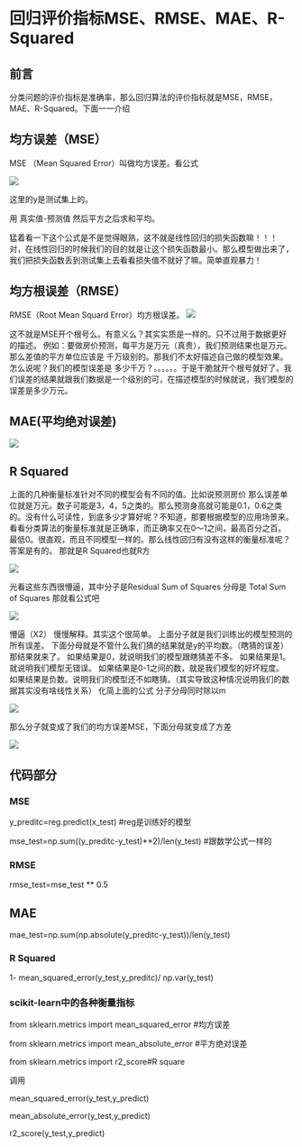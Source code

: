 # 回归评价指标MSE、RMSE、MAE、R-Squared
## 前言
分类问题的评价指标是准确率，那么回归算法的评价指标就是MSE，RMSE，MAE、R-Squared。下面一一介绍
## 均方误差（MSE）
MSE （Mean Squared Error）叫做均方误差。看公式

![](https://github.com/mo-hai/Graduation_Project/blob/master/public/image/%E8%AF%84%E4%BB%B7%E6%8C%87%E6%A0%87%E5%85%AC%E5%BC%8F/mse.png)

这里的y是测试集上的。

用 真实值-预测值 然后平方之后求和平均。

猛着看一下这个公式是不是觉得眼熟，这不就是线性回归的损失函数嘛！！！ 对，在线性回归的时候我们的目的就是让这个损失函数最小。那么模型做出来了，我们把损失函数丢到测试集上去看看损失值不就好了嘛。简单直观暴力！
## 均方根误差（RMSE）
RMSE（Root Mean Squard Error）均方根误差。
![](https://github.com/mo-hai/Graduation_Project/blob/master/public/image/%E8%AF%84%E4%BB%B7%E6%8C%87%E6%A0%87%E5%85%AC%E5%BC%8F/RMSE.png)

这不就是MSE开个根号么。有意义么？其实实质是一样的。只不过用于数据更好的描述。
例如：要做房价预测，每平方是万元（真贵），我们预测结果也是万元。那么差值的平方单位应该是 千万级别的。那我们不太好描述自己做的模型效果。怎么说呢？我们的模型误差是 多少千万？。。。。。。于是干脆就开个根号就好了。我们误差的结果就跟我们数据是一个级别的可，在描述模型的时候就说，我们模型的误差是多少万元。

## MAE(平均绝对误差)
![](https://github.com/mo-hai/Graduation_Project/blob/master/public/image/%E8%AF%84%E4%BB%B7%E6%8C%87%E6%A0%87%E5%85%AC%E5%BC%8F/MAE.png)

## R Squared
上面的几种衡量标准针对不同的模型会有不同的值。比如说预测房价 那么误差单位就是万元。数子可能是3，4，5之类的。那么预测身高就可能是0.1，0.6之类的。没有什么可读性，到底多少才算好呢？不知道，那要根据模型的应用场景来。
看看分类算法的衡量标准就是正确率，而正确率又在0～1之间，最高百分之百。最低0。很直观，而且不同模型一样的。那么线性回归有没有这样的衡量标准呢？答案是有的。
那就是R Squared也就R方

![](https://github.com/mo-hai/Graduation_Project/blob/master/public/image/%E8%AF%84%E4%BB%B7%E6%8C%87%E6%A0%87%E5%85%AC%E5%BC%8F/R%20Squared1.png)

光看这些东西很懵逼，其中分子是Residual Sum of Squares 分母是 Total Sum of Squares
那就看公式吧

![](https://github.com/mo-hai/Graduation_Project/blob/master/public/image/%E8%AF%84%E4%BB%B7%E6%8C%87%E6%A0%87%E5%85%AC%E5%BC%8F/R%20Squared2.png)

懵逼（X2）
慢慢解释。其实这个很简单。
上面分子就是我们训练出的模型预测的所有误差。
下面分母就是不管什么我们猜的结果就是y的平均数。（瞎猜的误差）
那结果就来了。
如果结果是0，就说明我们的模型跟瞎猜差不多。
如果结果是1。就说明我们模型无错误。
如果结果是0-1之间的数，就是我们模型的好坏程度。
如果结果是负数。说明我们的模型还不如瞎猜。（其实导致这种情况说明我们的数据其实没有啥线性关系）
化简上面的公式
分子分母同时除以m

![](https://github.com/mo-hai/Graduation_Project/blob/master/public/image/%E8%AF%84%E4%BB%B7%E6%8C%87%E6%A0%87%E5%85%AC%E5%BC%8F/R%20Squared3.png)

那么分子就变成了我们的均方误差MSE，下面分母就变成了方差

![](https://github.com/mo-hai/Graduation_Project/blob/master/public/image/%E8%AF%84%E4%BB%B7%E6%8C%87%E6%A0%87%E5%85%AC%E5%BC%8F/R%20Squared4.png)

## 代码部分
### MSE
y_preditc=reg.predict(x_test) #reg是训练好的模型

mse_test=np.sum((y_preditc-y_test)**2)/len(y_test) #跟数学公式一样的

### RMSE
rmse_test=mse_test ** 0.5

## MAE
mae_test=np.sum(np.absolute(y_preditc-y_test))/len(y_test)

### R Squared
1- mean_squared_error(y_test,y_preditc)/ np.var(y_test)

### scikit-learn中的各种衡量指标
from sklearn.metrics import mean_squared_error #均方误差

from sklearn.metrics import mean_absolute_error #平方绝对误差

from sklearn.metrics import r2_score#R square

调用

mean_squared_error(y_test,y_predict)

mean_absolute_error(y_test,y_predict)

r2_score(y_test,y_predict)
